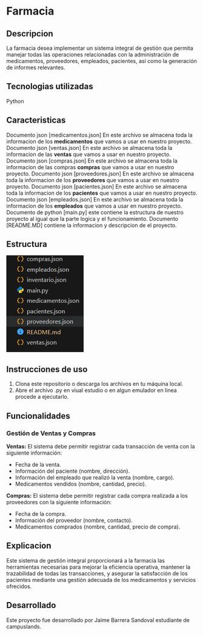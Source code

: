# Farmacia

## Descripcion

La farmacia desea implementar un sistema integral de gestión que permita manejar todas las operaciones relacionadas con la administración de medicamentos, proveedores, empleados, pacientes, así como la generación de informes relevantes.

## Tecnologias utilizadas

Python

## Caracteristicas

Documento json [medicamentos.json] En este archivo se almacena toda la informacion de los **medicamentos** que vamos a usar en nuestro proyecto.
Documento json [ventas.json] En este archivo se almacena toda la informacion de las **ventas** que vamos a usar en nuestro proyecto.
Documento json [compras.json] En este archivo se almacena toda la informacion de las compras **compras** que vamos a usar en nuestro proyecto.
Documento json [proveedores.json] En este archivo se almacena toda la informacion de los **proveedores** que vamos a usar en nuestro proyecto.
Documento json [pacientes.json] En este archivo se almacena toda la informacion de los **pacientes** que vamos a usar en nuestro proyecto.
Documento json [empleados.json] En este archivo se almacena toda la informacion de los **empleados** que vamos a usar en nuestro proyecto.
Documento de python [main.py] este contiene la estructura de nuestro proyecto al igual que la parte logica y el funcionamiento.
Documento [README.MD] contiene la informacion y descripcion de el proyecto.

## Estructura

![Estructura](<Captura de pantalla 2024-08-09 083235.png>)

## Instrucciones de uso

1. Clona este repositorio o descarga los archivos en tu máquina local.
2. Abre el archivo .py en viual estudio o en algun emulador en linea procede a ejecutarlo.

## Funcionalidades

### Gestión de Ventas y Compras

**Ventas:** El sistema debe permitir registrar cada transacción de venta con la siguiente información:

- Fecha de la venta.
- Información del paciente (nombre, dirección).
- Información del empleado que realizó la venta (nombre, cargo).
- Medicamentos vendidos (nombre, cantidad, precio).

**Compras:** El sistema debe permitir registrar cada compra realizada a los proveedores con la siguiente información:

- Fecha de la compra.
- Información del proveedor (nombre, contacto).
- Medicamentos comprados (nombre, cantidad, precio de compra).

## Explicacion

Este sistema de gestión integral proporcionará a la farmacia las herramientas necesarias para mejorar la eficiencia operativa, mantener la trazabilidad de todas las transacciones, y asegurar la satisfacción de los pacientes mediante una gestión adecuada de los medicamentos y servicios ofrecidos.

## Desarrollado

Este proyecto fue desarrollado por Jaime Barrera Sandoval estudiante de campuslands.